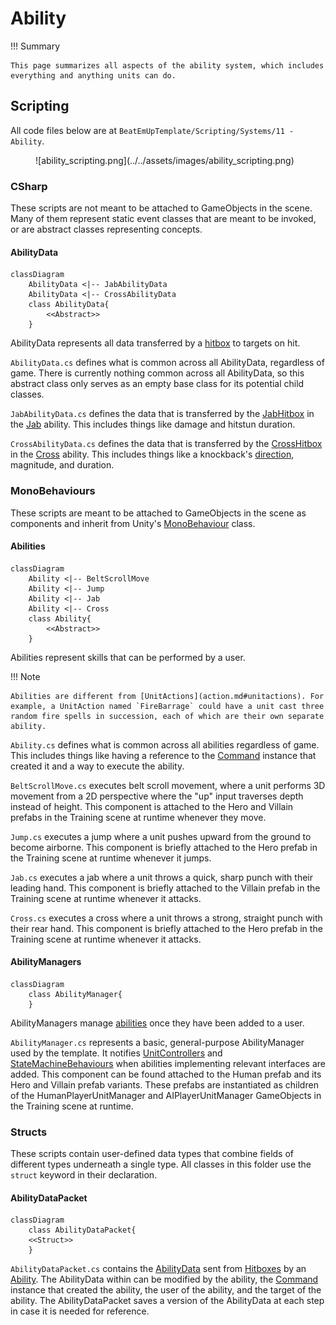 # Ability

!!! Summary

    This page summarizes all aspects of the ability system, which includes everything and anything units can do.

## Scripting

All code files below are at `BeatEmUpTemplate/Scripting/Systems/11 - Ability`.

<figure markdown="span">
    ![ability_scripting.png](../../assets/images/ability_scripting.png)
</figure>

### CSharp

These scripts are not meant to be attached to GameObjects in the scene. Many of them represent static event classes that are meant to be invoked, or are abstract classes representing concepts.

#### AbilityData

``` mermaid
classDiagram
    AbilityData <|-- JabAbilityData
    AbilityData <|-- CrossAbilityData
    class AbilityData{
        <<Abstract>>
    }
```

AbilityData represents all data transferred by a [hitbox](hitbox.md#hitboxes) to targets on hit.

`AbilityData.cs` defines what is common across all AbilityData, regardless of game. There is currently nothing common across all AbilityData, so this abstract class only serves as an empty base class for its potential child classes.

`JabAbilityData.cs` defines the data that is transferred by the [JabHitbox](hitbox.md#hitboxes) in the [Jab](#abilities) ability. This includes things like damage and hitstun duration.

`CrossAbilityData.cs` defines the data that is transferred by the [CrossHitbox](hitbox.md#hitboxes) in the [Cross](#abilities) ability. This includes things like a knockback's [direction](game.md#direction), magnitude, and duration.

### MonoBehaviours

These scripts are meant to be attached to GameObjects in the scene as components and inherit from Unity's [MonoBehaviour](https://docs.unity3d.com/6000.0/Documentation/Manual/class-MonoBehaviour.html) class.

#### Abilities

``` mermaid
classDiagram
    Ability <|-- BeltScrollMove
    Ability <|-- Jump
    Ability <|-- Jab
    Ability <|-- Cross
    class Ability{
        <<Abstract>>
    }
```

Abilities represent skills that can be performed by a user.

!!! Note

    Abilities are different from [UnitActions](action.md#unitactions). For example, a UnitAction named `FireBarrage` could have a unit cast three random fire spells in succession, each of which are their own separate ability.

`Ability.cs` defines what is common across all abilities regardless of game. This includes things like having a reference to the [Command](command.md#commands) instance that created it and a way to execute the ability.

`BeltScrollMove.cs` executes belt scroll movement, where a unit performs 3D movement from a 2D perspective where the "up" input traverses depth instead of height. This component is attached to the Hero and Villain prefabs in the Training scene at runtime whenever they move.

`Jump.cs` executes a jump where a unit pushes upward from the ground to become airborne. This component is briefly attached to the Hero prefab in the Training scene at runtime whenever it jumps.

`Jab.cs` executes a jab where a unit throws a quick, sharp punch with their leading hand. This component is briefly attached to the Villain prefab in the Training scene at runtime whenever it attacks.

`Cross.cs` executes a cross where a unit throws a strong, straight punch with their rear hand. This component is briefly attached to the Hero prefab in the Training scene at runtime whenever it attacks.

#### AbilityManagers

``` mermaid
classDiagram
    class AbilityManager{
    }
```

AbilityManagers manage [abilities](#abilities) once they have been added to a user.

`AbilityManager.cs` represents a basic, general-purpose AbilityManager used by the template. It notifies [UnitControllers](unit.md#unitcontrollers) and [StateMachineBehaviours](animation.md#statemachinebehaviours) when abilities implementing relevant interfaces are added. This component can be found attached to the Human prefab and its Hero and Villain prefab variants. These prefabs are instantiated as children of the HumanPlayerUnitManager and AIPlayerUnitManager GameObjects in the Training scene at runtime.

### Structs

These scripts contain user-defined data types that combine fields of different types underneath a single type. All classes in this folder use the `struct` keyword in their declaration.

#### AbilityDataPacket

``` mermaid
classDiagram
    class AbilityDataPacket{
    <<Struct>>
    }
```

`AbilityDataPacket.cs` contains the [AbilityData](#abilitydata) sent from [Hitboxes](hitbox.md#hitboxes) by an [Ability](#abilities). The AbilityData within can be modified by the ability, the [Command](command.md#commands) instance that created the ability, the user of the ability, and the target of the ability. The AbilityDataPacket saves a version of the AbilityData at each step in case it is needed for reference.